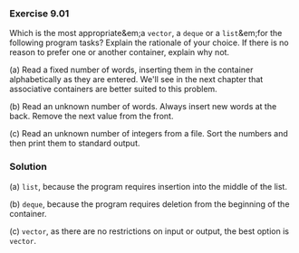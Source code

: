 ### Exercise 9.01

Which is the most appropriate&em;a `vector`, a `deque` or a `list`&em;for the
following program tasks? Explain the rationale of your choice. If there is no
reason to prefer one or another container, explain why not.

(a) Read a fixed number of words, inserting them in the container alphabetically
as they are entered. We'll see in the next chapter that associative containers
are better suited to this problem.

(b) Read an unknown number of words. Always insert new words at the back. Remove
the next value from the front.

(c) Read an unknown number of integers from a file. Sort the numbers and then
print them to standard output.

### Solution

(a) `list`, because the program requires insertion into the middle of the list.

(b) `deque`, because the program requires deletion from the beginning of the
container.

(c) `vector`, as there are no restrictions on input or output, the best option
is `vector`.
